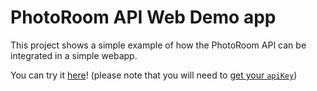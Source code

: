 # PhotoRoom API Web Demo app

This project shows a simple example of how the PhotoRoom API can be integrated in a simple webapp.

You can try it [here](https://api-demo-apps.vercel.app)! (please note that you will need to [get your `apiKey`](https://app.photoroom.com/api-dashboard))

